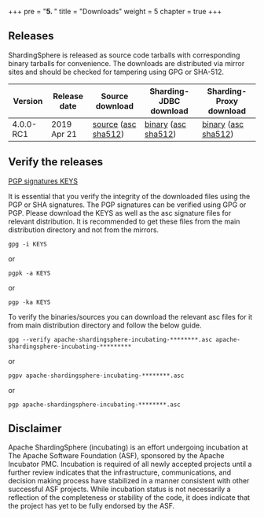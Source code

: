 +++
pre = "<b>5. </b>"
title = "Downloads"
weight = 5
chapter = true
+++

## Releases

ShardingSphere is released as source code tarballs with corresponding binary tarballs for convenience. The downloads are distributed via mirror sites and should be checked for tampering using GPG or SHA-512.

| Version   | Release date | Source download             | Sharding-JDBC download | Sharding-Proxy download |
| --------- | ------------ | --------------------------- | ----------------------------- | ------------------------------ |
| 4.0.0-RC1 | 2019 Apr 21  | [source](https://www.apache.org/dyn/closer.cgi?path=incubator/shardingsphere/4.0.0-RC1/apache-shardingsphere-incubating-4.0.0-RC1-src.zip) ([asc](https://www.apache.org/dist/incubator/shardingsphere/4.0.0-RC1/apache-shardingsphere-incubating-4.0.0-RC1-src.zip.asc) [sha512](https://www.apache.org/dist/incubator/shardingsphere/4.0.0-RC1/apache-shardingsphere-incubating-4.0.0-RC1-src.zip.sha512)) | [binary](https://www.apache.org/dyn/closer.cgi?path=incubator/shardingsphere/4.0.0-RC1/apache-shardingsphere-incubating-4.0.0-RC1-sharding-jdbc-bin.tar.gz) ([asc](https://www.apache.org/dist/incubator/shardingsphere/4.0.0-RC1/apache-shardingsphere-incubating-4.0.0-RC1-sharding-jdbc-bin.tar.gz.asc) [sha512](https://www.apache.org/dist/incubator/shardingsphere/4.0.0-RC1/apache-shardingsphere-incubating-4.0.0-RC1-sharding-jdbc-bin.tar.gz.sha512))   | [binary](https://www.apache.org/dyn/closer.cgi?path=incubator/shardingsphere/4.0.0-RC1/apache-shardingsphere-incubating-4.0.0-RC1-sharding-proxy-bin.tar.gz) ([asc](https://www.apache.org/dist/incubator/shardingsphere/4.0.0-RC1/apache-shardingsphere-incubating-4.0.0-RC1-sharding-proxy-bin.tar.gz.asc) [sha512](https://www.apache.org/dist/incubator/shardingsphere/4.0.0-RC1/apache-shardingsphere-incubating-4.0.0-RC1-sharding-proxy-bin.tar.gz.sha512))    |

## Verify the releases

[PGP signatures KEYS](https://www.apache.org/dist/incubator/shardingsphere/KEYS)

It is essential that you verify the integrity of the downloaded files using the PGP or SHA signatures. The PGP signatures can be verified using GPG or PGP. Please download the KEYS as well as the asc signature files for relevant distribution. It is recommended to get these files from the main distribution directory and not from the mirrors.

```shell
gpg -i KEYS
```

or

```shell
pgpk -a KEYS
```

or

```shell
pgp -ka KEYS
```

To verify the binaries/sources you can download the relevant asc files for it from main distribution directory and follow the below guide.

```shell
gpg --verify apache-shardingsphere-incubating-********.asc apache-shardingsphere-incubating-*********
```

or

```shell
pgpv apache-shardingsphere-incubating-********.asc
```

or

```shell
pgp apache-shardingsphere-incubating-********.asc
```

## Disclaimer

Apache ShardingSphere (incubating) is an effort undergoing incubation at The Apache Software Foundation (ASF), sponsored by the Apache Incubator PMC.
Incubation is required of all newly accepted projects until a further review indicates that the infrastructure, 
communications, and decision making process have stabilized in a manner consistent with other successful ASF projects. 
While incubation status is not necessarily a reflection of the completeness or stability of the code, 
it does indicate that the project has yet to be fully endorsed by the ASF.
